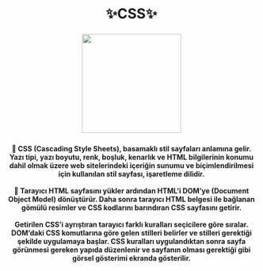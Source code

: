 <h1 align="center">✨CSS✨</h1>

###

<div align="center">
  <img height="200" src="https://s6.gifyu.com/images/S6NNp.gif"  />
</div>

###

<h4 align="center">🔵 CSS (Cascading Style Sheets), basamaklı stil sayfaları anlamına gelir. Yazı tipi, yazı boyutu, renk, boşluk, kenarlık ve HTML bilgilerinin konumu dahil olmak üzere web sitelerindeki içeriğin sunumu ve biçimlendirilmesi için kullanılan stil sayfası, işaretleme dilidir.<br><br>🔵 Tarayıcı HTML sayfasını yükler ardından HTML’i DOM’ye (Document Object Model) dönüştürür. Daha sonra tarayıcı HTML belgesi ile bağlanan gömülü resimler ve CSS kodlarını barındıran CSS sayfasını getirir. <br><br>Getirilen CSS’i ayrıştıran tarayıcı farklı kuralları seçicilere göre sıralar. DOM’daki CSS komutlarına göre gelen stilleri belirler ve stilleri gerektiği şekilde uygulamaya başlar. CSS kuralları uygulandıktan sonra sayfa görünmesi gereken yapıda düzenlenir ve sayfanın olması gerektiği gibi görsel gösterimi ekranda gösterilir.</h4>

###
